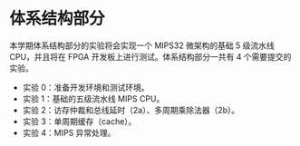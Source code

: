 # 体系结构部分

本学期体系结构部分的实验将会实现一个 MIPS32 微架构的基础 5 级流水线 CPU，并且将在 FPGA 开发板上进行测试。体系结构部分一共有 4 个需要提交的实验。

* 实验 0：准备开发环境和测试环境。
* 实验 1：基础的五级流水线 MIPS CPU。
* 实验 2：访存仲裁和总线延时（2a）、多周期乘除法器（2b）。
* 实验 3：单周期缓存（cache）。
* 实验 4：MIPS 异常处理。
